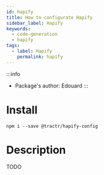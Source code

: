 ```yaml
---
id: hapify
title: How to configurate Hapify
sidebar_label: Hapify
keywords: 
  - code-generation
  - hapify
tags:
  - label: Hapify
    permalink: hapify
---
```


:::info
- Package's author: Edouard
:::

# Install

`npm i --save @tractr/hapify-config`

# Description

TODO